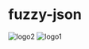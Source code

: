 # fuzzy-json
![logo2](https://github.com/livingbio/fuzzy-json/assets/432851/2f7178c0-70d9-4ebd-8ca2-b6a317062944)
![logo1](https://github.com/livingbio/fuzzy-json/assets/432851/af26b437-e183-4a3e-aa98-15a2377a7cc3)
